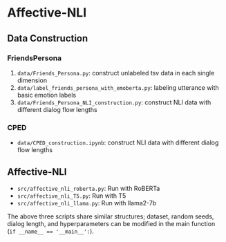# Affective-NLI

## Data Construction


### FriendsPersona

1. `data/Friends_Persona.py`: construct unlabeled tsv data in each single dimension
2. `data/label_friends_persona_with_emoberta.py`: labeling utterance with basic emotion labels
3. `data/Friends_Persona_NLI_construction.py`: construct NLI data with different dialog flow lengths


### CPED

- `data/CPED_construction.ipynb`: construct NLI data with different dialog flow lengths

## Affective-NLI

- `src/affective_nli_roberta.py`: Run with RoBERTa
- `src/affective_nli_T5.py`: Run with T5
- `src/affective_nli_llama.py`: Run with llama2-7b 



The above three scripts share similar structures; dataset, random seeds, dialog length, and hyperparameters can be modified in the main function (`if __name__ == '__main__':`).

